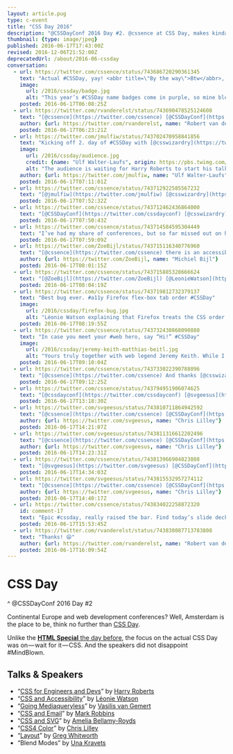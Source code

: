 ```yaml
---
layout: article.pug
type: c-event
title: "CSS Day 2016"
description: "@CSSDayConf 2016 Day #2. @cssence at CSS Day, makes kinda sense."
thumbnail: {type: image/jpeg}
published: 2016-06-17T17:43:00Z
revised: 2016-12-06T21:52:00Z
deprecatedUrl: /about/2016-06-cssday
conversation:
  - url: https://twitter.com/cssence/status/743686720290361345
    text: "Actual #CSSDay, yay! <abbr title=\"By the way\">Btw</abbr>, thanks [@CSSDayConf](https://twitter.com/cssdayconf) for the matching color scheme #coincidence"
    image:
      url: /2016/cssday/badge.jpg
      alt: "This year’s #CSSDay name badges come in purple, so mine blends in nicely with my CSSence logo."
    posted: 2016-06-17T06:08:25Z
  - url: https://twitter.com/rvanderelst/status/743690478525124608
    text: "[@cssence](https://twitter.com/cssence) [@CSSDayConf](https://twitter.com/cssdayconf) #nocoincidence #slightlyparanoid 😄"
    author: {url: https://twitter.com/rvanderelst, name: "Robert van der Elst"}
    posted: 2016-06-17T06:23:21Z
  - url: https://twitter.com/jmulfiw/status/743702470958841856
    text: "Kicking off 2. day of #CSSDay with [@csswizardry](https://twitter.com/csswizardry) and just 116 slides! 😳"
    image:
      url: /2016/cssday/audience.jpg
      credit: {name: "Ulf Walter-Laufs", origin: https://pbs.twimg.com/media/ClIpcfNUkAADZYl.jpg, via: "Twitter"}
      alt: "The audience is waiting for Harry Roberts to start his talk."
    author: {url: https://twitter.com/jmulfiw, name: "Ulf Walter-Laufs"}
    posted: 2016-06-17T07:11:01Z
  - url: https://twitter.com/cssence/status/743712922585567232
    text: "[@jmulfiw](https://twitter.com/jmulfiw) [@csswizardry](https://twitter.com/csswizardry) Turned out to be 116 amazing slides #CSSDay"
    posted: 2016-06-17T07:52:32Z
  - url: https://twitter.com/cssence/status/743712462436864000
    text: "[@CSSDayConf](https://twitter.com/cssdayconf) [@csswizardry](https://twitter.com/csswizardry) With these principles, is there a risk of offloading complexity from CSS to other places like JS or HTML?"
    posted: 2016-06-17T07:50:43Z
  - url: https://twitter.com/cssence/status/743714584595304449
    text: "I’ve had my share of conferences, but so far missed out on having an <abbr title=\"accessibility\">a11y</abbr> expert on stage [@LeonieWatson](https://twitter.com/LeonieWatson) #finally #CSSDay"
    posted: 2016-06-17T07:59:09Z
  - url: https://twitter.com/ZoeBijl/status/743715116340776960
    text: "[@cssence](https://twitter.com/cssence) there is an accessibility meeting in Amsterdam tomorrow. [@LeonieWatson](https://twitter.com/LeonieWatson) is there too 😉 Info: [www.roledrinks.nl](http://www.roledrinks.nl) #roledrinks"
    author: {url: https://twitter.com/ZoeBijl, name: "Michiel Bijl"}
    posted: 2016-06-17T08:01:15Z
  - url: https://twitter.com/cssence/status/743715885328666624
    text: "[@ZoeBijl](https://twitter.com/ZoeBijl) [@LeonieWatson](https://twitter.com/LeonieWatson) Coooool! *mustCancelFlight*"
    posted: 2016-06-17T08:04:19Z
  - url: https://twitter.com/cssence/status/743719812732379137
    text: "Best bug ever. #a11y Firefox flex-box tab order #CSSDay"
    image:
      url: /2016/cssday/firefox-bug.jpg
      alt: "Léonie Watson explaining that Firefox treats the CSS order property not in the same way as other browsers."
    posted: 2016-06-17T08:19:55Z
  - url: https://twitter.com/cssence/status/743732430868090880
    text: "In case you meet your #web hero, say “Hi!” #CSSDay"
    image:
      url: /2016/cssday/jeremy-keith-matthias-beitl.jpg
      alt: "Yours truly together with web legend Jeremy Keith. While I’ve seen him at other conferences before, this time I actually talked to him."
    posted: 2016-06-17T09:10:04Z
  - url: https://twitter.com/cssence/status/743733022390788096
    text: "[@cssence](https://twitter.com/cssence) And thanks [@csswizardry](https://twitter.com/csswizardry) for taking the picture 😄"
    posted: 2016-06-17T09:12:25Z
  - url: https://twitter.com/cssence/status/743794951906074625
    text: "[@cssdayconf](https://twitter.com/cssdayconf) [@svgeesus](https://twitter.com/svgeesus) why not use: <code>.foo { color: #f60; color: lab(…) }</code> for fallback? #CSSDay"
    posted: 2016-06-17T13:18:30Z
  - url: https://twitter.com/svgeesus/status/743810711864942592
    text: "[@cssence](https://twitter.com/cssence) [@CSSDayConf](https://twitter.com/cssdayconf) we went back and forth on how to do fallback. In SVG 1 the fallback was first; people find it confusing"
    author: {url: https://twitter.com/svgeesus, name: "Chris Lilley"}
    posted: 2016-06-17T14:21:07Z
  - url: https://twitter.com/svgeesus/status/743811316612202496
    text: "[@cssence](https://twitter.com/cssence) [@CSSDayConf](https://twitter.com/cssdayconf) We wanted to have fallback color specifiable in the same rule, but you could do that."
    author: {url: https://twitter.com/svgeesus, name: "Chris Lilley"}
    posted: 2016-06-17T14:23:31Z
  - url: https://twitter.com/cssence/status/743813966904823808
    text: "[@svgeesus](https://twitter.com/svgeesus) [@CSSDayConf](https://twitter.com/cssdayconf) Thx! And both ways would behave identically in case the color profile has not been loaded yet?"
    posted: 2016-06-17T14:34:03Z
  - url: https://twitter.com/svgeesus/status/743815532957274112
    text: "[@cssence](https://twitter.com/cssence) [@CSSDayConf](https://twitter.com/cssdayconf) if it has not loaded you would get the fallback color."
    author: {url: https://twitter.com/svgeesus, name: "Chris Lilley"}
    posted: 2016-06-17T14:40:17Z
  - url: https://twitter.com/cssence/status/743834022258872320
    id: comment-17
    text: "Epic #cssday, really raised the bar. Find today’s slide decks under [cssence.com/about/2016-06-cssday](/2016/cssday/)"
    posted: 2016-06-17T15:53:45Z
  - url: https://twitter.com/rvanderelst/status/743838087713783808
    text: "Thanks! 😄"
    author: {url: https://twitter.com/rvanderelst, name: "Robert van der Elst"}
    posted: 2016-06-17T16:09:54Z
---
```


# CSS Day
^ @CSSDayConf 2016 Day #2

Continental Europe and web development conferences? Well, Amsterdam is the place to be, think no further than [CSS Day](https://cssday.nl/2016/).

Unlike the [**HTML Special** the day before](/2016/cssday-htmlspecial/), the focus on the actual CSS&nbsp;Day was on&#8202;&mdash;&#8202;wait for it&#8202;&mdash;&#8202;CSS. And the speakers did not disappoint #MindBlown.

<h2 id="talks">Talks &amp; Speakers</h2>

* “[CSS for Engineers and Devs](https://speakerdeck.com/csswizardry/css-for-software-engineers-for-css-developers)” by [Harry Roberts](https://twitter.com/csswizardry)
* “[CSS and Accessibility](https://ljwatson.github.io/decks/2016/cssday/index.html)” by [Léonie Watson](https://twitter.com/LeonieWatson)
* “[Going Mediaqueryless](https://vasilis.nl/presentaties/cssday/mediaqueryless-responsiveness/#/)” by [Vasilis van Gemert](https://twitter.com/vasilis)
* “[CSS and Email](https://codepen.io/M_J_Robbins/full/MeeMew)” by [Mark Robbins](https://twitter.com/M_J_Robbins)
* “[CSS and SVG](https://ameliabr.github.io/css-svg-dynamic-duo/)” by [Amelia Bellamy-Royds](https://twitter.com/AmeliasBrain)
* “[CSS4 Color](https://svgees.us/css4-color-talk/)” by [Chris Lilley](https://twitter.com/svgeesus)
* “[Layout](https://www.slideshare.net/GregWhitworth2/braces-to-pixels-css-day-2016)” by [Greg Whitworth](https://twitter.com/gregwhitworth)
* “Blend Modes” by [Una Kravets](https://twitter.com/Una)
